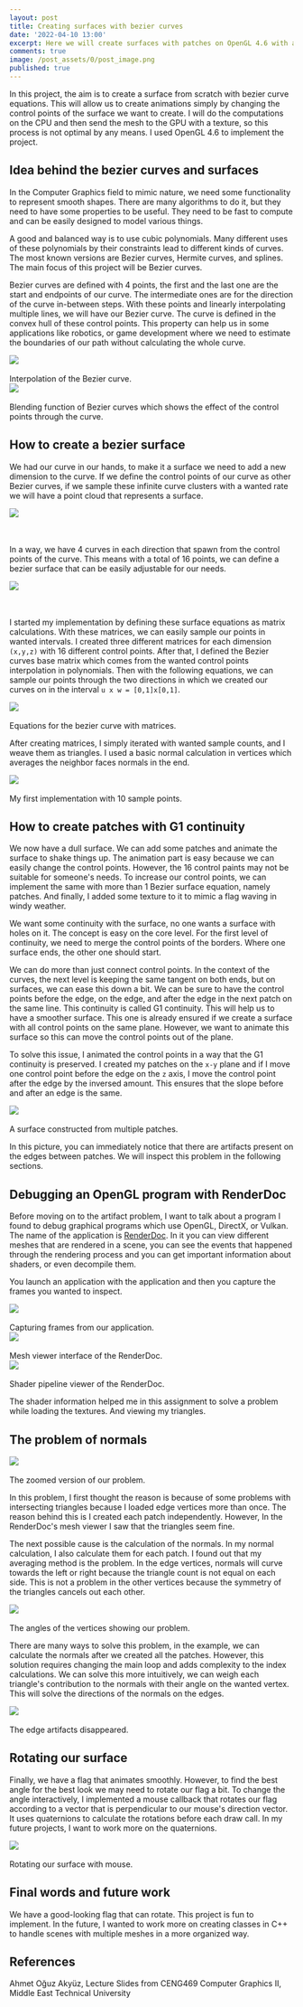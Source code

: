 ```yaml
---
layout: post
title: Creating surfaces with bezier curves
date: '2022-04-10 13:00'
excerpt: Here we will create surfaces with patches on OpenGL 4.6 with animations.
comments: true
image: /post_assets/0/post_image.png
published: true
---
```



In this project, the aim is to create a surface from scratch with bezier curve equations. This will allow us to create animations simply by changing the control points of the surface we want to create. I will do the computations on the CPU and then send the mesh to the GPU with a texture, so this process is not optimal by any means. I used OpenGL 4.6 to implement the project.

## Idea behind the bezier curves and surfaces

In the Computer Graphics field to mimic nature, we need some functionality to represent smooth shapes. There are many algorithms to do it, but they need to have some properties to be useful. They need to be fast to compute and can be easily designed to model various things. 

A good and balanced way is to use cubic polynomials. Many different uses of these polynomials by their constraints lead to different kinds of curves. The most known versions are Bezier curves, Hermite curves, and splines. The main focus of this project will be Bezier curves.

Bezier curves are defined with 4 points, the first and the last one are the start and endpoints of our curve. The intermediate ones are for the direction of the curve in-between steps. With these points and linearly interpolating multiple lines, we will have our Bezier curve. The curve is defined in the convex hull of these control points. This property can help us in some applications like robotics, or game development where we need to estimate the boundaries of our path without calculating the whole curve.

<div class="fig figcenter fighighlight">
  <img src="/post_assets/0/bezier.gif">
  <div class="figcaption"><br> Interpolation of the Bezier curve.<br>
  </div>
</div>

<div class="fig figcenter fighighlight">
  <img src="/post_assets/0/blending-functions-bezier.png">
  <div class="figcaption"><br> Blending function of Bezier curves which shows the effect of the control points through the curve.<br>
  </div>
</div>

## How to create a bezier surface

We had our curve in our hands, to make it a surface we need to add a new dimension to the curve. If we define the control points of our curve as other Bezier curves, if we sample these infinite curve clusters with a wanted rate we will have a point cloud that represents a surface.

<div class="fig figcenter fighighlight">
  <img src="/post_assets/0/bezier_surface.png">
  <div class="figcaption"><br> <br>
  </div>
</div>

In a way, we have 4 curves in each direction that spawn from the control points of the curve. This means with a total of 16 points, we can define a bezier surface that can be easily adjustable for our needs.

<div class="fig figcenter fighighlight">
  <img src="/post_assets/0/bezier_surface_control_points.png">
  <div class="figcaption"><br> <br>
  </div>
</div>

I started my implementation by defining these surface equations as matrix calculations. With these matrices, we can easily sample our points in wanted intervals. I created three different matrices for each dimension `(x,y,z)` with 16 different control points. After that, I defined the Bezier curves base matrix which comes from the wanted control points interpolation in polynomials. Then with the following equations, we can sample our points through the two directions in which we created our curves on in the interval `u x w = [0,1]x[0,1]`. 

<div class="fig figcenter fighighlight">
  <img src="/post_assets/0/bezier_equations.png">
  <div class="figcaption"><br> Equations for the bezier curve with matrices. <br>
  </div>
</div>

After creating matrices, I simply iterated with wanted sample counts, and I weave them as triangles. I used a basic normal calculation in vertices which averages the neighbor faces normals in the end. 

<div class="fig figcenter fighighlight">
  <img src="/post_assets/0/my_first_surface.png">
  <div class="figcaption"><br> My first implementation with 10 sample points.<br>
  </div>
</div>

## How to create patches with G1 continuity 

We now have a dull surface. We can add some patches and animate the surface to shake things up. The animation part is easy because we can easily change the control points. However, the 16 control paints may not be suitable for someone's needs. To increase our control points, we can implement the same with more than 1 Bezier surface equation, namely patches. And finally, I added some texture to it to mimic a flag waving in windy weather. 

We want some continuity with the surface, no one wants a surface with holes on it. The concept is easy on the core level. For the first level of continuity, we need to merge the control points of the borders. Where one surface ends, the other one should start.

We can do more than just connect control points. In the context of the curves, the next level is keeping the same tangent on both ends, but on surfaces, we can ease this down a bit. We can be sure to have the control points before the edge, on the edge, and after the edge in the next patch on the same line. This continuity is called G1 continuity. This will help us to have a smoother surface. This one is already ensured if we create a surface with all control points on the same plane. However, we want to animate this surface so this can move the control points out of the plane. 

To solve this issue, I animated the control points in a way that the G1 continuity is preserved. I created my patches on the `x-y` plane and if I move one control point before the edge on the `z` axis, I move the control point after the edge by the inversed amount. This ensures that the slope before and after an edge is the same. 

<div class="fig figcenter fighighlight">
  <img src="/post_assets/0/edge.png">
  <div class="figcaption"><br> A surface constructed from multiple patches.<br>
  </div>
</div>

In this picture, you can immediately notice that there are artifacts present on the edges between patches. We will inspect this problem in the following sections. 

## Debugging an OpenGL program with RenderDoc

Before moving on to the artifact problem, I want to talk about a program I found to debug graphical programs which use OpenGL, DirectX, or Vulkan. The name of the application is [RenderDoc](https://renderdoc.org). In it you can view different meshes that are rendered in a scene, you can see the events that happened through the rendering process and you can get important information about shaders, or even decompile them. 

You launch an application with the application and then you capture the frames you wanted to inspect.

<div class="fig figcenter fighighlight">
  <img src="/post_assets/0/render_doc_0.png">
  <div class="figcaption"><br> Capturing frames from our application.<br>
  </div>
</div>
<div class="fig figcenter fighighlight">
  <img src="/post_assets/0/render_doc_1.png">
  <div class="figcaption"><br> Mesh viewer interface of the RenderDoc. <br>
  </div>
</div>
<div class="fig figcenter fighighlight">
  <img src="/post_assets/0/render_doc_2.png">
  <div class="figcaption"><br> Shader pipeline viewer of the RenderDoc.<br>
  </div>
</div>

The shader information helped me in this assignment to solve a problem while loading the textures. And viewing my triangles. 

## The problem of normals

<div class="fig figcenter fighighlight">
  <img src="/post_assets/0/edge_zoomed_in.png">
  <div class="figcaption"><br> The zoomed version of our problem.<br>
  </div>
</div>

In this problem, I first thought the reason is because of some problems with intersecting triangles because I loaded edge vertices more than once. The reason behind this is I created each patch independently. However, In the RenderDoc's mesh viewer I saw that the triangles seem fine. 

The next possible cause is the calculation of the normals. In my normal calculation, I also calculate them for each patch. I found out that my averaging method is the problem. In the edge vertices, normals will curve towards the left or right because the triangle count is not equal on each side. This is not a problem in the other vertices because the symmetry of the triangles cancels out each other.  

<div class="fig figcenter fighighlight">
  <img src="/post_assets/0/angles.png">
  <div class="figcaption"><br> The angles of the vertices showing our problem.<br>
  </div>
</div>

There are many ways to solve this problem, in the example, we can calculate the normals after we created all the patches. However, this solution requires changing the main loop and adds complexity to the index calculations. We can solve this more intuitively, we can weigh each triangle's contribution to the normals with their angle on the wanted vertex. This will solve the directions of the normals on the edges.

<div class="fig figcenter fighighlight">
  <img src="/post_assets/0/after_solve.png">
  <div class="figcaption"><br> The edge artifacts disappeared. <br>
  </div>
</div>

## Rotating our surface

Finally, we have a flag that animates smoothly. However, to find the best angle for the best look we may need to rotate our flag a bit. To change the angle interactively, I implemented a mouse callback that rotates our flag according to a vector that is perpendicular to our mouse's direction vector. It uses quaternions to calculate the rotations before each draw call. In my future projects, I want to work more on the quaternions. 

<div class="fig figcenter fighighlight">
  <img src="/post_assets/0/rotation.gif">
  <div class="figcaption"><br> Rotating our surface with mouse. <br>
  </div>
</div>


## Final words and future work

We have a good-looking flag that can rotate. This project is fun to implement. In the future, I wanted to work more on creating classes in C++ to handle scenes with multiple meshes in a more organized way.

## References

Ahmet Oğuz Akyüz, Lecture Slides from CENG469 Computer Graphics II, Middle East Technical University


